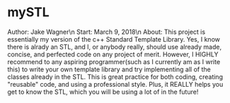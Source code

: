 # mySTL
Author: Jake Wagner\n
Start:  March 9, 2018\n
About:  This project is essentially my version of the c++ Standard Template Library. Yes, I know there is alrady an STL, and I, or anybody really, should use already made, concise, and perfected code on any project of merit. However, I HIGHLY recommend to any aspiring programmer(such as I currently am as I write this) to write your own template library and try implementing all of the classes already in the STL. This is great practice for both coding, creating "reusable" code, and using a professional style. Plus, it REALLY helps you get to know the STL, which you will be using a lot of in the future!
